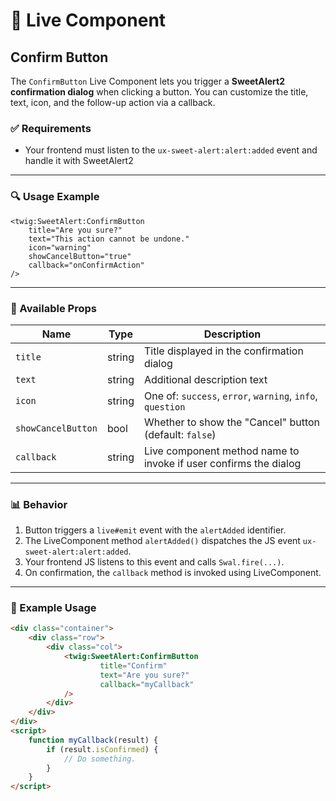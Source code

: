 # 🔘 Live Component

## Confirm Button

The `ConfirmButton` Live Component lets you trigger a **SweetAlert2 confirmation dialog** when clicking a button. You can customize the title, text, icon, and the follow-up action via a callback.

### ✅ Requirements

* Your frontend must listen to the `ux-sweet-alert:alert:added` event and handle it with SweetAlert2

---

### 🔍 Usage Example

```twig
<twig:SweetAlert:ConfirmButton
    title="Are you sure?"
    text="This action cannot be undone."
    icon="warning"
    showCancelButton="true"
    callback="onConfirmAction"
/>

```

---

### 📃 Available Props

| Name               | Type   | Description                                                      |
|--------------------|--------|------------------------------------------------------------------|
| `title`            | string | Title displayed in the confirmation dialog                       |
| `text`             | string | Additional description text                                      |
| `icon`             | string | One of: `success`, `error`, `warning`, `info`, `question`        |
| `showCancelButton` | bool   | Whether to show the "Cancel" button (default: `false`)           |
| `callback`         | string | Live component method name to invoke if user confirms the dialog |

---

### 📊 Behavior

1. Button triggers a `live#emit` event with the `alertAdded` identifier.
2. The LiveComponent method `alertAdded()` dispatches the JS event `ux-sweet-alert:alert:added`.
3. Your frontend JS listens to this event and calls `Swal.fire(...)`.
4. On confirmation, the `callback` method is invoked using LiveComponent.

---

### 🔮 Example Usage

```html
<div class="container">
    <div class="row">
        <div class="col">
            <twig:SweetAlert:ConfirmButton
                    title="Confirm"
                    text="Are you sure?"
                    callback="myCallback"
            />
        </div>
    </div>
</div>
<script>
    function myCallback(result) {
        if (result.isConfirmed) {
            // Do something.
        }
    }
</script>
```
